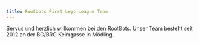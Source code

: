 ```yaml
---
title: Rootbots First Lego League Team
---
```


Servus und herzlich willkommen bei den RootBots. Unser Team besteht seit 2012 an der BG/BRG Keimgasse in Mödling.
